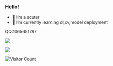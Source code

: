### Hello!
- 🔭 I’m a scuter 
- 🌱 I’m currently learning dl,cv,model deployment

QQ:1065651787

![](https://github-readme-stats.vercel.app/api?username=Hzbupahaozi&show_icons=true&theme=dark&count_private=true) 

![](https://github-readme-stats.vercel.app/api/top-langs/?username=Hzbupahaozi&theme=dark&layout=compact) 

![Visitor Count](https://profile-counter.glitch.me/{Hzbupahaozi}/count.svg)




<!--
**Hzbupahaozi/Hzbupahaozi** is a ✨ _special_ ✨ repository because its `README.md` (this file) appears on your GitHub profile.

Here are some ideas to get you started:

- 🔭 I’m currently working on ...
- 🌱 I’m currently learning ...
- 👯 I’m looking to collaborate on ...
- 🤔 I’m looking for help with ...
- 💬 Ask me about ...
- 📫 How to reach me: ...
- 😄 Pronouns: ...
- ⚡ Fun fact: ...

-->
